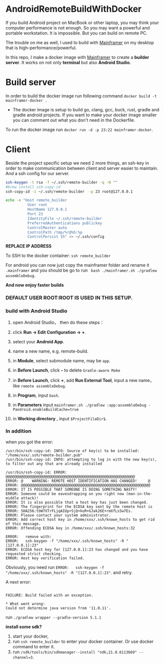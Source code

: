 # AndroidRemoteBuildWithDocker

If you build Android project on MacBook or other laptop, you may think your computer performance is not enough. 
So you may want a powerful and portable workstation. It is impossible. But you can build on remote PC.

The trouble on me as well, I used to build with [Mainframer](https://github.com/buildfoundation/mainframer) on my desktop that is high-performance/powerful.

In this repo, I make a docker image with [Mainframer](https://github.com/buildfoundation/mainframer) to create a  **builder server**. It works on not only **terminal** but also **Android Studio**.

# Build server
In order to build the docker image run following command `docker build -t mainframer-docker .`
  * The docker image is setup to build go, clang, gcc, buck, rust, gradle and gradle android projects. If you want to make your docker image smaller you can comment out what you don't need in the Dockerfile.

  To run the docker image run `docker run -d -p 23:22 mainframer-docker`.

# Client

Beside the project specific setup we need 2 more things, an ssh-key in order to make communication between client and server easier to maintain. And a ssh config for our server.

  ```bash
  ssh-keygen -t rsa -f ~/.ssh/remote-builder -q -N ""
  #brew install ssh-copy-id
  ssh-copy-id -i ~/.ssh/remote-builder  -p 23 root@127.0.0.1

  echo -e "Host remote_builder
            User root 
            HostName 127.0.0.1 
            Port 23 
            IdentityFile ~/.ssh/remote-builder 
            PreferredAuthentications publickey 
            ControlMaster auto 
            ControlPath /tmp/%r@%h:%p 
            ControlPersist 1h" >> ~/.ssh/config
  ```
  **REPLACE IP ADDRESS**

To SSH to the docker container: `ssh remote_builder`

For android you can now just copy the mainframer folder and rename it `.mainframer` and you should be go to run ` bash ./mainframer.sh ./gradlew assembleDebug`.

**And now enjoy faster builds**

### DEFAULT USER ROOT:ROOT IS USED IN THIS SETUP.



### build with Android Studio

1. open Android Studio， then do these steps：

1. click **Run → Edit Configuration → +**.

1. select your **Android App**.

1. name a new name, e.g. remote-build.

1. in **Module**, select submodule name, may be `app`.

1. in **Before Launch**, click **-** to delete `Gradle-aware Make`

1. in **Before Launch**, click **+**, add **Run External Tool**, input a new name，like `remote assembleDebug`.


1. in **Program**, input `bash`.

1. in **Parameters** input `mainframer.sh ./gradlew :app:assembleDebug -Pandroid.enableBuildCache=true`

1. in **Working directory** , input `$ProjectFileDir$`.



### In addition

when you got the error:
```
/usr/bin/ssh-copy-id: INFO: Source of key(s) to be installed: "/home/xxx/.ssh/remote-builder.pub"
/usr/bin/ssh-copy-id: INFO: attempting to log in with the new key(s), to filter out any that are already installed

/usr/bin/ssh-copy-id: ERROR: @@@@@@@@@@@@@@@@@@@@@@@@@@@@@@@@@@@@@@@@@@@@@@@@@@@@@@@@@@@
ERROR: @    WARNING: REMOTE HOST IDENTIFICATION HAS CHANGED!     @
ERROR: @@@@@@@@@@@@@@@@@@@@@@@@@@@@@@@@@@@@@@@@@@@@@@@@@@@@@@@@@@@
ERROR: IT IS POSSIBLE THAT SOMEONE IS DOING SOMETHING NASTY!
ERROR: Someone could be eavesdropping on you right now (man-in-the-middle attack)!
ERROR: It is also possible that a host key has just been changed.
ERROR: The fingerprint for the ECDSA key sent by the remote host is
ERROR: SHA256:tbW7XTrFLjqAIUp+SjQ+koR+GJak26E+rmXfLs5w7Es.
ERROR: Please contact your system administrator.
ERROR: Add correct host key in /home/xxx/.ssh/known_hosts to get rid of this message.
ERROR: Offending ECDSA key in /home/xxx/.ssh/known_hosts:32

ERROR:   remove with:
ERROR:   ssh-keygen -f "/home/xxx/.ssh/known_hosts" -R "[127.0.0.1]:23"
ERROR: ECDSA host key for [127.0.0.1]:23 has changed and you have requested strict checking.
ERROR: Host key verification failed.
```
Obviously, you need run `ERROR:   ssh-keygen -f "/home/xxx/.ssh/known_hosts" -R "[127.0.0.1]:23"`. and retry.

A next error:
```

FAILURE: Build failed with an exception.

* What went wrong:
Could not determine java version from '11.0.11'.

```
run `./gradlew wrapper --gradle-version 5.1.1`

**install some sdk?**

1. start your docker,
1. run `ssh remote_builder` to enter your docker container. Or use docker command to enter it.
1. run `/sdk/tools/bin/sdkmanager--install "ndk;21.0.6113669" --channel=3`.